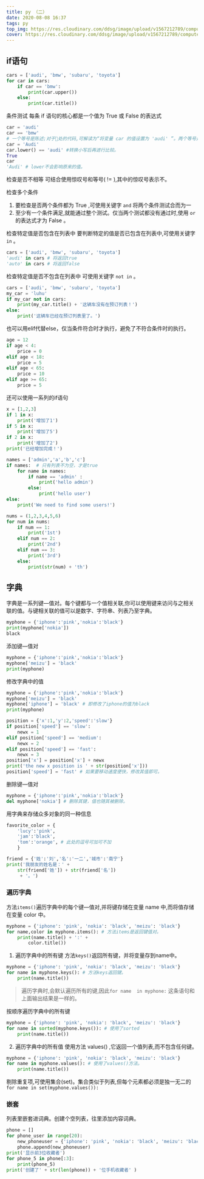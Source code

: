 ```yaml
---
title: py （二）
date: 2020-08-08 16:37
tags: py
top_img: https://res.cloudinary.com/ddsg/image/upload/v1567212789/computer_vv5lii.jpg
cover: https://res.cloudinary.com/ddsg/image/upload/v1567212789/computer_vv5lii.jpg
---
```

## if语句
```py
cars = ['audi', 'bmw', 'subaru', 'toyota']
for car in cars:
    if car == 'bmw':
        print(car.upper())
    else:
        print(car.title())
```
条件测试
每条 if 语句的核心都是一个值为 True 或 False 的表达式
```py
car = 'audi'
car == 'bmw'
# 一个等号是陈述;对于处的代码,可解读为“将变量 car 的值设置为 'audi' ”。两个等号是发问;对于==处的代码,可解读为“变量 car 的值是 'bmw' 吗?”
car = 'Audi'
car.lower() == 'audi' #转换小写后再进行比较。
True
car
'Audi' # lower不会影响原来的值。
```
检查是否不相等
可结合使用惊叹号和等号( != ),其中的惊叹号表示不。

检查多个条件
1. 要检查是否两个条件都为 True ,可使用关键字 `and` 将两个条件测试合而为一
2. 至少有一个条件满足,就能通过整个测试。仅当两个测试都没有通过时,使用 `or` 的表达式才为 False 。

检查特定值是否包含在列表中
要判断特定的值是否已包含在列表中,可使用关键字 `in` 。
```py
cars = ['audi', 'bmw', 'subaru', 'toyota']
'audi' in cars # 将返回true
'auto' in cars # 将返回false
```

检查特定值是否不包含在列表中
可使用关键字 `not in` 。
```py
cars = ['audi', 'bmw', 'subaru', 'toyota']
my_car = 'luhu'
if my_car not in cars:  
    print(my_car.title() + '这辆车没有在预订列表！')
else:
    print('这辆车已经在预订列表里了。')
```
也可以用elif代替else，仅当条件符合时才执行，避免了不符合条件时的执行。
```py
age = 12
if age < 4:
    price = 0
elif age < 18:
    price = 5
elif age < 65:
    price = 10
elif age >= 65:
    price = 5
```
还可以使用一系列的if语句
```py
x = [1,2,3]
if 1 in x:
    print('增加了1')
if 5 in x:
    print('增加了5')
if 2 in x:
    print('增加了2')
print('已经增加完成！')
```

```py
names = ['admin','a','b','c']
if names:  # 只有列表不为空，才是true
    for name in names:
        if name == 'admin' :
            print('hello admin')
        else:
            print('hello user')
else:
    print('We need to find some users!')
```
```py
nums = (1,2,3,4,5,6)
for num in nums:
    if num == 1:
        print('1st')
    elif num == 2:
        print('2nd')
    elif num == 3:
        print('3rd')
    else:
        print(str(num) + 'th')
```
## 字典
字典是一系列键—值对。每个键都与一个值相关联,你可以使用键来访问与之相关联的值。与键相关联的值可以是数字、字符串、列表乃至字典。
```py
myphone = {'iphone':'pink','nokia':'black'}
print(myphone['nokia'])
black
```
添加键—值对
```py
myphone = {'iphone':'pink','nokia':'black'}
myphone['meizu'] = 'black'
print(myphone)
```
修改字典中的值
```py
myphone = {'iphone':'pink','nokia':'black'}
myphone['meizu'] = 'black'
myphone['iphone'] = 'black' # 即修改了iphone的值为black
print(myphone)
```
```py
position = {'x':1,'y':2,'speed':'slow'}
if position['speed'] == 'slow':
    newx = 1
elif position['speed'] == 'medium':
    newx = 2
elif position['speed'] == 'fast':
    newx = 3
position['x'] = position['x'] + newx
print('the new x position is ' + str(position['x']))
position['speed'] = 'fast' # 如果要移动速度便快，修改其值即可。
```
删除键—值对
```py
myphone = {'iphone':'pink','nokia':'black'}
del myphone['nokia'] # 删除其键，值也随其被删除。
```
用字典来存储众多对象的同一种信息
```py
favorite_color = {
    'lucy':'pink',
    'jam':'black',
    'tom':'orange', # 此处的逗号可加可不加
    }
```
```py
friend = {'姓':'刘','名':'一二','城市':'南宁'}
print('我朋友的姓名是：' + 
    str(friend['姓']) + str(friend['名'])
     + '。')
```
### 遍历字典
方法`items()`遍历字典中的每个键—值对,并将键存储在变量 name 中,而将值存储在变量 color 中。
```py
myphone = {'iphone': 'pink', 'nokia': 'black', 'meizu': 'black'}
for name,color in myphone.items(): # 方法items是返回键值对。
    print(name.title() + ':' +
        color.title())
```
1. 遍历字典中的所有键
方法`keys()`返回所有键，并将变量存到name中。
```py
myphone = {'iphone': 'pink', 'nokia': 'black', 'meizu': 'black'}
for name in myphone.keys(): # 方法keys返回键。
    print(name.title())
```
> 遍历字典时,会默认遍历所有的键,因此`for name  in myphone:` 这条语句和上面输出结果是一样的。

按顺序遍历字典中的所有键
```py
myphone = {'iphone': 'pink', 'nokia': 'black', 'meizu': 'black'}
for name in sorted(myphone.keys()): # 使用了sorted 
    print(name.title())
```
2. 遍历字典中的所有值
使用方法 values() ,它返回一个值列表,而不包含任何键。
```py
myphone = {'iphone': 'pink', 'nokia': 'black', 'meizu': 'black'}
for name in myphone.values(): # 使用了values()方法。
    print(name.title())
```
剔除重复项,可使用集合(set)。集合类似于列表,但每个元素都必须是独一无二的
`for name in set(myphone.values()):`
### 嵌套
列表里嵌套进词典。创建个空列表，往里添加内容词典。
```py
phone = []
for phone_user in range(20):
    new_phoneuser = {'iphone': 'pink', 'nokia': 'black', 'meizu': 'black'}
    phone.append(new_phoneuser)
print('显示前3位收藏者')
for phone_5 in phone[:3]:
    print(phone_5)
print('创建了' + str(len(phone)) + '位手机收藏者' )
```